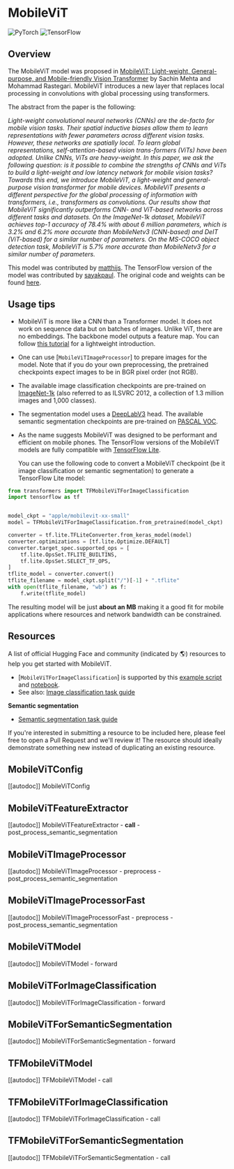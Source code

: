 <!--Copyright 2022 The HuggingFace Team. All rights reserved.

Licensed under the Apache License, Version 2.0 (the "License"); you may not use this file except in compliance with
the License. You may obtain a copy of the License at

http://www.apache.org/licenses/LICENSE-2.0

Unless required by applicable law or agreed to in writing, software distributed under the License is distributed on
an "AS IS" BASIS, WITHOUT WARRANTIES OR CONDITIONS OF ANY KIND, either express or implied. See the License for the
specific language governing permissions and limitations under the License.

⚠️ Note that this file is in Markdown but contain specific syntax for our doc-builder (similar to MDX) that may not be
rendered properly in your Markdown viewer.

-->

# MobileViT

<div class="flex flex-wrap space-x-1">
<img alt="PyTorch" src="https://img.shields.io/badge/PyTorch-DE3412?style=flat&logo=pytorch&logoColor=white">
<img alt="TensorFlow" src="https://img.shields.io/badge/TensorFlow-FF6F00?style=flat&logo=tensorflow&logoColor=white">
</div>

## Overview

The MobileViT model was proposed in [MobileViT: Light-weight, General-purpose, and Mobile-friendly Vision Transformer](https://huggingface.co/papers/2110.02178) by Sachin Mehta and Mohammad Rastegari. MobileViT introduces a new layer that replaces local processing in convolutions with global processing using transformers.

The abstract from the paper is the following:

*Light-weight convolutional neural networks (CNNs) are the de-facto for mobile vision tasks. Their spatial inductive biases allow them to learn representations with fewer parameters across different vision tasks. However, these networks are spatially local. To learn global representations, self-attention-based vision trans-formers (ViTs) have been adopted. Unlike CNNs, ViTs are heavy-weight. In this paper, we ask the following question: is it possible to combine the strengths of CNNs and ViTs to build a light-weight and low latency network for mobile vision tasks? Towards this end, we introduce MobileViT, a light-weight and general-purpose vision transformer for mobile devices. MobileViT presents a different perspective for the global processing of information with transformers, i.e., transformers as convolutions. Our results show that MobileViT significantly outperforms CNN- and ViT-based networks across different tasks and datasets. On the ImageNet-1k dataset, MobileViT achieves top-1 accuracy of 78.4% with about 6 million parameters, which is 3.2% and 6.2% more accurate than MobileNetv3 (CNN-based) and DeIT (ViT-based) for a similar number of parameters. On the MS-COCO object detection task, MobileViT is 5.7% more accurate than MobileNetv3 for a similar number of parameters.*

This model was contributed by [matthijs](https://huggingface.co/Matthijs). The TensorFlow version of the model was contributed by [sayakpaul](https://huggingface.co/sayakpaul). The original code and weights can be found [here](https://github.com/apple/ml-cvnets).

## Usage tips

- MobileViT is more like a CNN than a Transformer model. It does not work on sequence data but on batches of images. Unlike ViT, there are no embeddings. The backbone model outputs a feature map. You can follow [this tutorial](https://keras.io/examples/vision/mobilevit) for a lightweight introduction.
- One can use [`MobileViTImageProcessor`] to prepare images for the model. Note that if you do your own preprocessing, the pretrained checkpoints expect images to be in BGR pixel order (not RGB).
- The available image classification checkpoints are pre-trained on [ImageNet-1k](https://huggingface.co/datasets/imagenet-1k) (also referred to as ILSVRC 2012, a collection of 1.3 million images and 1,000 classes).
- The segmentation model uses a [DeepLabV3](https://huggingface.co/papers/1706.05587) head. The available semantic segmentation checkpoints are pre-trained on [PASCAL VOC](http://host.robots.ox.ac.uk/pascal/VOC/).
- As the name suggests MobileViT was designed to be performant and efficient on mobile phones. The TensorFlow versions of the MobileViT models are fully compatible with [TensorFlow Lite](https://www.tensorflow.org/lite).

  You can use the following code to convert a MobileViT checkpoint (be it image classification or semantic segmentation) to generate a
  TensorFlow Lite model:

```py
from transformers import TFMobileViTForImageClassification
import tensorflow as tf


model_ckpt = "apple/mobilevit-xx-small"
model = TFMobileViTForImageClassification.from_pretrained(model_ckpt)

converter = tf.lite.TFLiteConverter.from_keras_model(model)
converter.optimizations = [tf.lite.Optimize.DEFAULT]
converter.target_spec.supported_ops = [
    tf.lite.OpsSet.TFLITE_BUILTINS,
    tf.lite.OpsSet.SELECT_TF_OPS,
]
tflite_model = converter.convert()
tflite_filename = model_ckpt.split("/")[-1] + ".tflite"
with open(tflite_filename, "wb") as f:
    f.write(tflite_model)
```

  The resulting model will be just **about an MB** making it a good fit for mobile applications where resources and network
  bandwidth can be constrained.

## Resources

A list of official Hugging Face and community (indicated by 🌎) resources to help you get started with MobileViT.

<PipelineTag pipeline="image-classification"/>

- [`MobileViTForImageClassification`] is supported by this [example script](https://github.com/huggingface/transformers/tree/main/examples/pytorch/image-classification) and [notebook](https://colab.research.google.com/github/huggingface/notebooks/blob/main/examples/image_classification.ipynb).
- See also: [Image classification task guide](../tasks/image_classification)

**Semantic segmentation**
- [Semantic segmentation task guide](../tasks/semantic_segmentation)

If you're interested in submitting a resource to be included here, please feel free to open a Pull Request and we'll review it! The resource should ideally demonstrate something new instead of duplicating an existing resource.

## MobileViTConfig

[[autodoc]] MobileViTConfig

## MobileViTFeatureExtractor

[[autodoc]] MobileViTFeatureExtractor
    - __call__
    - post_process_semantic_segmentation

## MobileViTImageProcessor

[[autodoc]] MobileViTImageProcessor
    - preprocess
    - post_process_semantic_segmentation

## MobileViTImageProcessorFast

[[autodoc]] MobileViTImageProcessorFast
    - preprocess
    - post_process_semantic_segmentation

<frameworkcontent>
<pt>

## MobileViTModel

[[autodoc]] MobileViTModel
    - forward

## MobileViTForImageClassification

[[autodoc]] MobileViTForImageClassification
    - forward

## MobileViTForSemanticSegmentation

[[autodoc]] MobileViTForSemanticSegmentation
    - forward

</pt>
<tf>

## TFMobileViTModel

[[autodoc]] TFMobileViTModel
    - call

## TFMobileViTForImageClassification

[[autodoc]] TFMobileViTForImageClassification
    - call

## TFMobileViTForSemanticSegmentation

[[autodoc]] TFMobileViTForSemanticSegmentation
    - call

</tf>
</frameworkcontent>